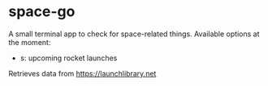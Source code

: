 space-go
=====
A small terminal app to check for space-related things. Available options at the moment:

* s: upcoming rocket launches

Retrieves data from https://launchlibrary.net